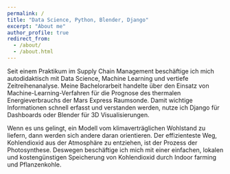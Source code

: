 ```yaml
---
permalink: /
title: "Data Science, Python, Blender, Django"
excerpt: "About me"
author_profile: true
redirect_from: 
  - /about/
  - /about.html
---
```


Seit einem Praktikum im Supply Chain Management beschäftige ich mich autodidaktisch mit Data Science, Machine Learning und vertiefe Zeitreihenanalyse. Meine Bachelorarbeit handelte über den Einsatz von Machine-Learning-Verfahren für die Prognose des thermalen Energieverbrauchs der Mars Express Raumsonde.
Damit wichtige Informationen schnell erfasst und verstanden werden, nutze ich Django für Dashboards oder Blender für 3D Visualisierungen.

Wenn es uns gelingt, ein Modell vom klimaverträglichen Wohlstand zu  liefern, dann werden sich andere daran orientieren. Der effizienteste  Weg, Kohlendioxid aus der Atmosphäre zu entziehen, ist der Prozess der  Photosynthese.  Deswegen beschäftige ich mich mit einer einfachen, lokalen und kostengünstigen Speicherung von Kohlendioxid durch Indoor farming und Pflanzenkohle.

